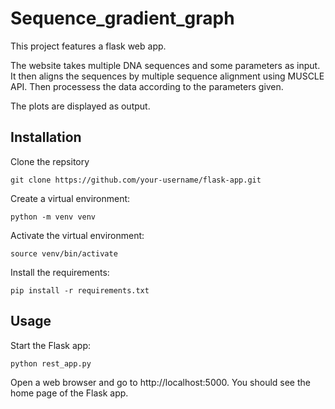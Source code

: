 # Sequence_gradient_graph

This project features a flask web app.

The website takes multiple DNA sequences and some parameters as input.
It then aligns the sequences by multiple sequence alignment using MUSCLE API. Then processess the data according to the parameters given.

The plots are displayed as output.


## Installation

Clone the repsitory
```
git clone https://github.com/your-username/flask-app.git
```

Create a virtual environment:
```
python -m venv venv
```

Activate the virtual environment:
```
source venv/bin/activate
```

Install the requirements:
```
pip install -r requirements.txt
```


## Usage

Start the Flask app:
```
python rest_app.py
```

Open a web browser and go to http://localhost:5000.
You should see the home page of the Flask app.
